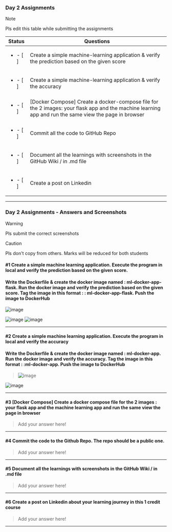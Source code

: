 ### Day 2 Assignments

> [!NOTE]
> Pls edit this table while submitting the assignments

| Status         | Questions     | 
|----------------|---------------|
| <ul><li>- [ ] </li></ul> | Create a simple machine-learning application & verify the prediction based on the given score |
| <ul><li>- [ ] </li></ul> | Create a simple machine-learning application & verify the accuracy |
| <ul><li>- [ ] </li></ul> | [Docker Compose] Create a docker-compose file for the 2 images: your flask app and the machine learning app and run the same view the page in browser |
| <ul><li>- [ ] </li></ul> | Commit all the code to GitHub Repo |
| <ul><li>- [ ] </li></ul> | Document all the learnings with screenshots in the GitHub Wiki / in .md file |
| <ul><li>- [ ] </li></ul> | Create a post on Linkedin  |

***

### Day 2 Assignments - Answers and Screenshots

> [!WARNING]
> Pls submit the correct screenshots

> [!CAUTION]
> Pls don't copy from others. Marks will be reduced for both students

#### #1 Create a simple machine learning application. Execute the program in local and verify the prediction based on the given score. 
#### Write the Dockerfile & create the docker image named : ml-docker-app-flask. Run the docker image and verify the prediction based on the given score. Tag the image in this format : <dockerhub-username>: ml-docker-app-flask. Push the image to DockerHub	
![image](https://github.com/user-attachments/assets/a73c5114-e811-497d-906f-c04765e80b99)

![image](https://github.com/user-attachments/assets/3ef1a049-5eeb-43f8-9672-7eb91334094b)
![image](https://github.com/user-attachments/assets/f4a8c9d4-d8c6-4ea6-9dd8-6f7655edd2cb)


***

#### #2 Create a simple machine learning application. Execute the program in local and verify the accuracy
#### Write the Dockerfile & create the docker image named : ml-docker-app. Run the docker image and verify the accuracy. Tag the image in this format : <dockerhub-username>:ml-docker-app. Push the image to DockerHub
> ![image](https://github.com/user-attachments/assets/f2784843-b0d1-4a29-abfb-740cc435a0c0)

![image](https://github.com/user-attachments/assets/a73c5114-e811-497d-906f-c04765e80b99)



***

#### #3 [Docker Compose] Create a docker compose file for the 2 images : your flask app and the machine learning app and run the same view the page in browser
> Add your answer here!

***

#### #4 Commit the code to the Github Repo. The repo should be a public one. 
> Add your answer here!

***

#### #5 Document all the learnings with screenshots in the GitHub Wiki / in .md file
> Add your answer here!

***

#### #6 Create a post on Linkedin about your learning journey in this 1 credit course
> Add your answer here!

***

